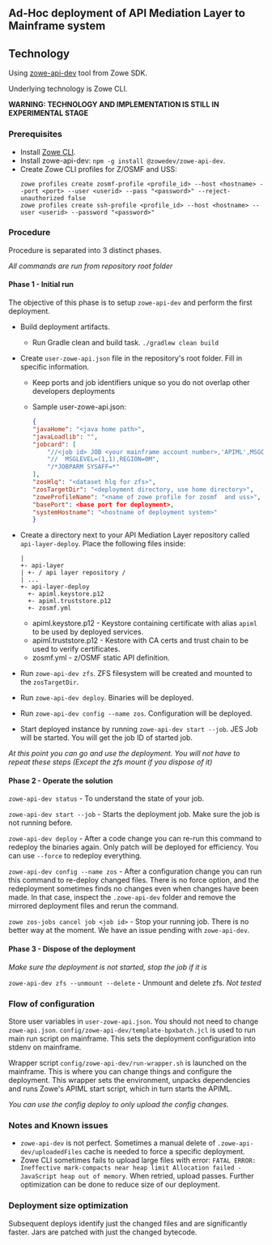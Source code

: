 ## Ad-Hoc deployment of API Mediation Layer to Mainframe system

## Technology

Using [zowe-api-dev](https://github.com/zowe/sample-spring-boot-api-service/blob/master/zowe-rest-api-sample-spring/docs/devtool.md) tool from Zowe SDK.

Underlying technology is Zowe CLI.

**WARNING: TECHNOLOGY AND IMPLEMENTATION IS STILL IN EXPERIMENTAL STAGE**

### Prerequisites
 - Install [Zowe CLI](https://docs.zowe.org/stable/user-guide/cli-installcli.html#installing-zowe-cli).
 - Install zowe-api-dev: `npm -g install @zowedev/zowe-api-dev`.
 - Create Zowe CLI profiles for Z/OSMF and USS:
   ```
   zowe profiles create zosmf-profile <profile_id> --host <hostname> --port <port> --user <userid> --pass "<password>" --reject-unauthorized false
   zowe profiles create ssh-profile <profile_id> --host <hostname> --user <userid> --password "<password>"
   ```
### Procedure

Procedure is separated into 3 distinct phases.

*All commands are run from repository root folder*

#### Phase 1 - Initial run

The objective of this phase is to setup `zowe-api-dev` and perform the first deployment.

 - Build deployment artifacts.
    - Run Gradle clean and build task. `./gradlew clean build`
    
 - Create `user-zowe-api.json` file in the repository's root folder. Fill in specific information. 
  
    * Keep ports and job identifiers unique so you do not overlap other developers deployments

    * Sample user-zowe-api.json:
        ```json
        {
        "javaHome": "<java home path>",
        "javaLoadlib": "",
        "jobcard": [
            "//<job id> JOB <your mainframe account number>,'APIML',MSGCLASS=A,CLASS=A,",
            "//  MSGLEVEL=(1,1),REGION=0M",
            "/*JOBPARM SYSAFF=*"
        ],
        "zosHlq": "<dataset hlq for zfs>",
        "zosTargetDir": "<deployment directory, use home directory>",
        "zoweProfileName": "<name of zowe profile for zosmf  and uss>",
        "basePort": <base port for deployment>,
        "systemHostname": "<hostname of deployment system>"
        }
        ```
 - Create a directory next to your API Mediation Layer repository called `api-layer-deploy`. Place the following files inside:

   ```
   |
   +- api-layer
   | +- / api layer repository /
   | ...
   +- api-layer-deploy
     +- apiml.keystore.p12
     +- apiml.truststore.p12
     +- zosmf.yml
   ```

    - apiml.keystore.p12 - Keystore containing certificate with alias `apiml` to be used by deployed services.
    - apiml.truststore.p12 - Kestore with CA certs and trust chain to be used to verify certificates.
    - zosmf.yml - z/OSMF static API definition.

 - Run `zowe-api-dev zfs`. ZFS filesystem will be created and mounted to the `zosTargetDir`.
 
 - Run `zowe-api-dev deploy`. Binaries will be deployed. 
 
 - Run `zowe-api-dev config --name zos`. Configuration will be deployed.
 
 - Start deployed instance by running `zowe-api-dev start --job`. JES Job will be started. You will get the job ID of started job.

 *At this point you can go and use the deployment. You will not have to repeat these steps (Except the zfs mount if you dispose of it)*

#### Phase 2 - Operate the solution

`zowe-api-dev status` - To understand the state of your job.

`zowe-api-dev start --job` - Starts the deployment job. Make sure the job is not running before.

`zowe-api-dev deploy` - After a code change you can re-run this command to redeploy the binaries again. Only patch will be deployed for efficiency. You can use `--force` to redeploy everything.

`zowe-api-dev config --name zos` - After a configuration change you can run this command to re-deploy changed files. There is no force option, and the redeployment sometimes finds no changes even when changes have been made. In that case, inspect the `.zowe-api-dev` folder and remove the mirrored deployment files and rerun the command.

`zowe zos-jobs cancel job <job id>` - Stop your running job. There is no better way at the moment. We have an issue pending with `zowe-api-dev`.

#### Phase 3 - Dispose of the deployment

*Make sure the deployment is not started, stop the job if it is*

`zowe-api-dev zfs --unmount --delete` - Unmount and delete zfs. *Not tested*

### Flow of configuration

Store user variables in `user-zowe-api.json`. You should not need to change `zowe-api.json`. `config/zowe-api-dev/template-bpxbatch.jcl` is used to run main run script on mainframe. This sets the deployment configuration into stdenv on mainframe.

Wrapper script `config/zowe-api-dev/run-wrapper.sh` is launched on the mainframe. This is where you can change things and configure the deployment. This wrapper sets the environment, unpacks dependencies and runs Zowe's APIML start script, which in turn starts the APIML.

*You can use the config deploy to only upload the config changes.*

### Notes and Known issues

 - `zowe-api-dev` is not perfect. Sometimes a manual delete of `.zowe-api-dev/uploadedFiles` cache is needed to force a specific deployment.
 - Zowe CLI sometimes fails to upload large files with error: `FATAL ERROR: Ineffective mark-compacts near heap limit Allocation failed - JavaScript heap out of memory`.
   When retried, upload passes. Further optimization can be done to reduce size of our deployment.

### Deployment size optimization

Subsequent deploys identify just the changed files and are significantly faster. Jars are patched with just the changed bytecode.
